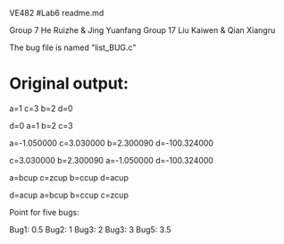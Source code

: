 VE482 #Lab6 readme.md

Group 7 He Ruizhe & Jing Yuanfang
Group 17 Liu Kaiwen & Qian Xiangru

The bug file is named "list_BUG.c"

# Original output:
a=1
c=3
b=2
d=0

d=0
a=1
b=2
c=3

a=-1.050000
c=3.030000
b=2.300090
d=-100.324000

c=3.030000
b=2.300090
a=-1.050000
d=-100.324000

a=bcup
c=zcup
b=ccup
d=acup

d=acup
a=bcup
b=ccup
c=zcup

Point for five bugs:

Bug1: 0.5
Bug2: 1
Bug3: 2
Bug3: 3
Bug5: 3.5
